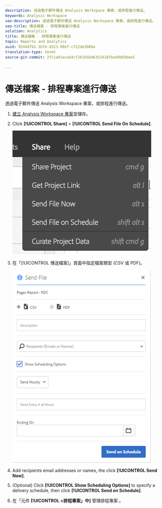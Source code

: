 ```yaml
---
description: 透過電子郵件傳送 Analysis Workspace 專案，或排程進行傳送。
keywords: Analysis Workspace
seo-description: 透過電子郵件傳送 Analysis Workspace 專案，或排程進行傳送。
seo-title: 傳送檔案 - 排程專案進行傳送
solution: Analytics
title: 傳送檔案 - 排程專案進行傳送
topic: Reports and Analytics
uuid: 9244d7b2-1b7e-4323-98ef-cf22de3b66a
translation-type: tm+mt
source-git-commit: 2fc1a01aced4cf2b165b46353418fbee9b83bee5

---
```



# 傳送檔案 - 排程專案進行傳送

透過電子郵件傳送 Analysis Workspace 專案，或排程進行傳送。

1. [ 建立 Analysis Workspace 專案](https://marketing.adobe.com/resources/help/en_US/analytics/analysis-workspace/t_freeform_project.html)並儲存。
1. Click **[!UICONTROL Share]** &gt; **[!UICONTROL Send File On Schedule]**.

   ![步驟結果](assets/send-file.png)

1. 在「[!UICONTROL 傳送檔案]」頁面中指定檔案類型 (CSV 或 PDF)。

   ![步驟結果](assets/send-file-pop-up.png)

1. Add recipients email addresses or names, the click **[!UICONTROL Send Now]**.
1. (Optional) Click **[!UICONTROL Show Scheduling Options]** to specify a delivery schedule, then click **[!UICONTROL Send on Schedule]**.
1. 在「元件 **[!UICONTROL &gt;排程專案」中]** 管理排程專案 [](/help/analyze/analysis-workspace/curate-share/schedule-projects.md)。
